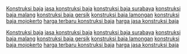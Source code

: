 <a href="https://abdijaya.co.id">Konstruksi baja</a>
<a href="https://abdijaya.co.id">jasa konstruksi baja</a>
<a href="https://abdijaya.co.id">konstruksi baja surabaya</a>
<a href="https://abdijaya.co.id">konstruksi baja malang</a>
<a href="https://abdijaya.co.id">konstruksi baja gersik</a>
<a href="https://abdijaya.co.id">konstruksi baja lamongan</a>
<a href="https://abdijaya.co.id">konstruksi baja mojokerto</a>
<a href="https://abdijaya.co.id">harga terbaru konstruksi baja</a>
<a href="https://abdijaya.co.id">harga jasa konstruksi baja</a>


<a href="https://abdijaya.co.id/konstruksi-baja-mengenal-jenis-dan-kelebihan-produk-baja/">Konstruksi baja</a>
<a href="https://abdijaya.co.id/konstruksi-baja-mengenal-jenis-dan-kelebihan-produk-baja/">jasa konstruksi baja</a>
<a href="https://abdijaya.co.id/konstruksi-baja-mengenal-jenis-dan-kelebihan-produk-baja/">konstruksi baja surabaya</a>
<a href="https://abdijaya.co.id/konstruksi-baja-mengenal-jenis-dan-kelebihan-produk-baja/">konstruksi baja malang</a>
<a href="https://abdijaya.co.id/konstruksi-baja-mengenal-jenis-dan-kelebihan-produk-baja/">konstruksi baja gersik</a>
<a href="https://abdijaya.co.id/konstruksi-baja-mengenal-jenis-dan-kelebihan-produk-baja/">konstruksi baja lamongan</a>
<a href="https://abdijaya.co.id/konstruksi-baja-mengenal-jenis-dan-kelebihan-produk-baja/">konstruksi baja mojokerto</a>
<a href="https://abdijaya.co.id/konstruksi-baja-mengenal-jenis-dan-kelebihan-produk-baja/">harga terbaru konstruksi baja</a>
<a href="https://abdijaya.co.id/konstruksi-baja-mengenal-jenis-dan-kelebihan-produk-baja/">harga jasa konstruksi baja</a>








